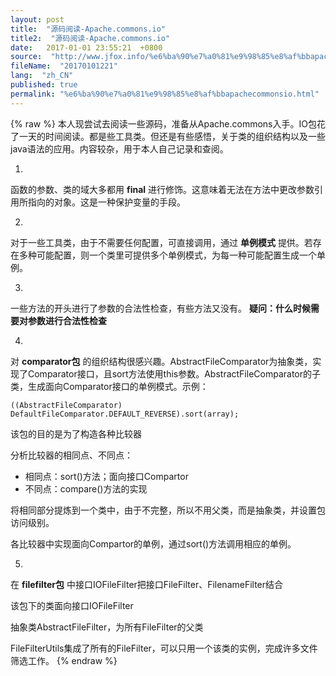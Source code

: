 ```yaml
---
layout: post
title:  "源码阅读-Apache.commons.io"
title2:  "源码阅读-Apache.commons.io"
date:   2017-01-01 23:55:21  +0800
source:  "http://www.jfox.info/%e6%ba%90%e7%a0%81%e9%98%85%e8%af%bbapachecommonsio.html"
fileName:  "20170101221"
lang:  "zh_CN"
published: true
permalink: "%e6%ba%90%e7%a0%81%e9%98%85%e8%af%bbapachecommonsio.html"
---
```

{% raw %}
本人现尝试去阅读一些源码，准备从Apache.commons入手。IO包花了一天的时间阅读。都是些工具类。但还是有些感悟，关于类的组织结构以及一些java语法的应用。内容较杂，用于本人自己记录和查阅。

1. 
 函数的参数、类的域大多都用 **final** 进行修饰。这意味着无法在方法中更改参数引用所指向的对象。这是一种保护变量的手段。 

2. 
 对于一些工具类，由于不需要任何配置，可直接调用，通过 **单例模式** 提供。若存在多种可能配置，则一个类里可提供多个单例模式，为每一种可能配置生成一个单例。 

3. 
 一些方法的开头进行了参数的合法性检查，有些方法又没有。 **疑问：什么时候需要对参数进行合法性检查**

4. 
 对 **comparator包** 的组织结构很感兴趣。AbstractFileComparator为抽象类，实现了Comparator接口，且sort方法使用this参数。AbstractFileComparator的子类，生成面向Comparator接口的单例模式。示例： 

    ((AbstractFileComparator) DefaultFileComparator.DEFAULT_REVERSE).sort(array);
    

该包的目的是为了构造各种比较器

分析比较器的相同点、不同点：

- 相同点：sort()方法；面向接口Compartor
- 不同点：compare()方法的实现

将相同部分提炼到一个类中，由于不完整，所以不用父类，而是抽象类，并设置包访问级别。

各比较器中实现面向Compartor的单例，通过sort()方法调用相应的单例。

5. 
 在 **filefilter包** 中接口IOFileFilter把接口FileFilter、FilenameFilter结合 

该包下的类面向接口IOFileFilter

抽象类AbstractFileFilter，为所有FileFilter的父类

FileFilterUtils集成了所有的FileFilter，可以只用一个该类的实例，完成许多文件筛选工作。
{% endraw %}